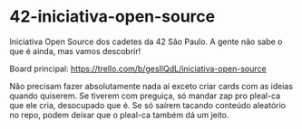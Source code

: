 # 42-iniciativa-open-source
Iniciativa Open Source dos cadetes da 42 São Paulo. A gente não sabe o que é ainda, mas vamos descobrir!

Board principal: https://trello.com/b/gesIlQdL/iniciativa-open-source

Não precisam fazer absolutamente nada aí exceto criar cards com as ideias quando quiserem. Se tiverem com preguiça, só mandar zap pro pleal-ca que ele cria, desocupado que é. Se só saírem tacando conteúdo aleatório no repo, podem deixar que o pleal-ca também dá um jeito.
